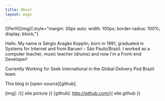 ```yaml
---
title: About
layout: page
---
```

![Perfil][img]{:style="margin: 30px auto; width: 100px; border-radius: 100%; display: block;"}

Hello. My name is Sérgio Aragão Kopplin, born in 1991, graduated in Systems for Internet and from Barueri - São Paulo/Brazil. I worked as a computer teacher, music teacher (drums) and now i'm a Front-end Developer!

Currently Working for Seek International in the Global Delivery Pod Brazil team.

This blog in [open-source][github].

[img]: /{{ site.picture }}
[github]: http://github.com/{{ site.github }}
